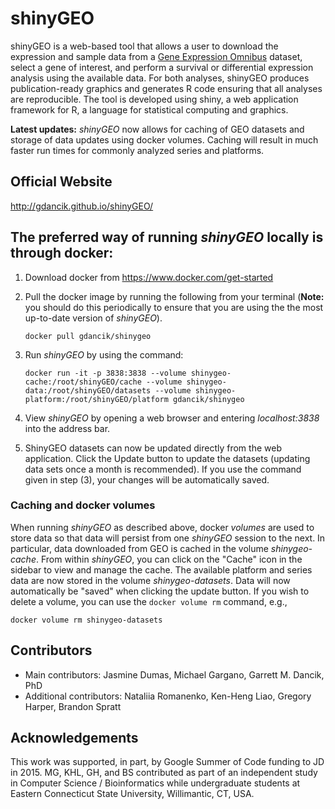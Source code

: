 # shinyGEO
shinyGEO is a web-based tool that allows a user to download the expression and sample data from a [Gene Expression Omnibus](http://www.ncbi.nlm.nih.gov/geo/browse/) dataset, select a gene of interest, and perform a survival or differential expression analysis using the available data. For both analyses, shinyGEO produces publication-ready graphics and generates R code ensuring that all analyses are reproducible. The tool is developed using shiny, a web application framework for R, a language for statistical computing and graphics.

**Latest updates:** *shinyGEO* now allows for caching of GEO datasets and storage of data updates using docker volumes. Caching will result in much faster run times for commonly analyzed series and platforms.

## Official Website
http://gdancik.github.io/shinyGEO/

## The preferred way of running *shinyGEO* locally is through docker:

1. Download docker from https://www.docker.com/get-started

2. Pull the docker image by running the following from your terminal (**Note:** you should do this periodically to ensure that you are using the the most up-to-date version of *shinyGEO*). 		

    ```
    docker pull gdancik/shinygeo
    ```

3. Run *shinyGEO* by using the command: 

    ```
    docker run -it -p 3838:3838 --volume shinygeo-cache:/root/shinyGEO/cache --volume shinygeo-data:/root/shinyGEO/datasets --volume shinygeo-platform:/root/shinyGEO/platform gdancik/shinygeo
    ```

4. View *shinyGEO* by opening a web browser and entering *localhost:3838* into the address bar.

5. ShinyGEO datasets can now be updated directly from the web application. Click the Update button to update the datasets (updating data sets once a month is recommended). If you use the command given in step (3), your changes will be automatically saved.

### Caching and docker volumes

When running *shinyGEO* as described above, docker *volumes* are used to store data so that data will persist from one *shinyGEO* session to the next. In particular, data downloaded from GEO is cached in the volume *shinygeo-cache*. From within *shinyGEO*, you can click on the "Cache" icon in the sidebar to view and manage the cache. The available platform and series data are now stored in the volume *shinygeo-datasets*. Data will now automatically be "saved" when clicking the update button. If you wish to delete a volume, you can use the `docker volume rm` command, e.g.,

```
docker volume rm shinygeo-datasets
```


## Contributors
- Main contributors: Jasmine Dumas, Michael Gargano, Garrett M. Dancik, PhD
- Additional contributors: Nataliia Romanenko, Ken-Heng Liao, Gregory Harper, Brandon Spratt

## Acknowledgements
This work was supported, in part, by Google Summer of Code funding to JD in 2015. MG, KHL, GH, and BS contributed as part of an independent study in Computer Science / Bioinformatics while undergraduate students at Eastern Connecticut State University, Willimantic, CT,  USA.

